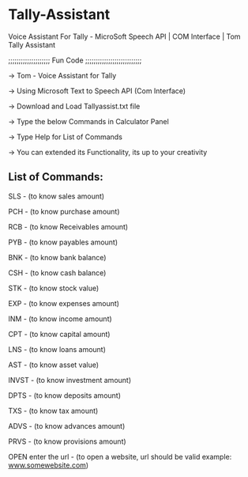 # Tally-Assistant
Voice Assistant For Tally  - MicroSoft Speech API | COM Interface | Tom Tally Assistant


;;;;;;;;;;;;;;;;;;;; Fun Code ;;;;;;;;;;;;;;;;;;;;;;;;;;;

-> Tom - Voice Assistant for Tally

-> Using Microsoft Text to Speech API (Com Interface)

-> Download and Load Tallyassist.txt file

-> Type the below Commands in Calculator Panel

-> Type Help for List of Commands

-> You can extended its Functionality, its up to your creativity

## List of Commands:

SLS - (to know sales amount)

PCH - (to know purchase amount)

RCB - (to know Receivables amount)

PYB - (to know payables amount)

BNK - (to know bank balance)

CSH - (to know cash balance)

STK - (to know stock value)

EXP - (to know expenses amount)

INM - (to know income amount)

CPT - (to know capital amount)

LNS - (to know loans amount)

AST - (to know asset value)

INVST - (to know investment amount)

DPTS - (to know deposits amount)

TXS - (to know tax amount)

ADVS - (to know advances amount)

PRVS - (to know provisions amount)

OPEN enter the url - (to open a website, url should be valid example: www.somewebsite.com) 
